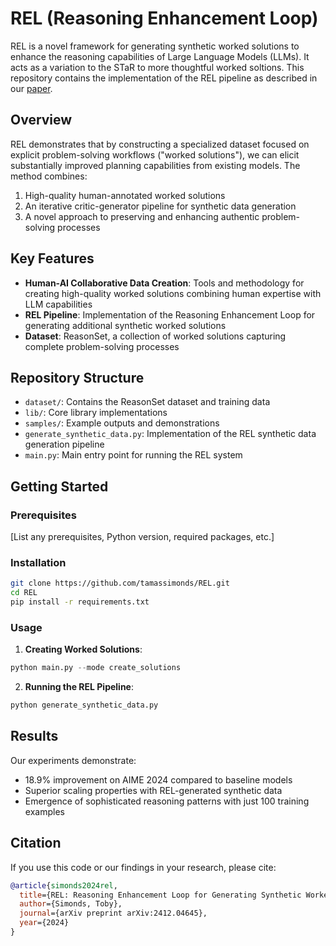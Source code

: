 # REL (Reasoning Enhancement Loop)

REL is a novel framework for generating synthetic worked solutions to enhance the reasoning capabilities of Large Language Models (LLMs). It acts as a variation to the STaR to more thoughtful worked soltions. This repository contains the implementation of the REL pipeline as described in our [paper](https://arxiv.org/abs/2412.04645).

## Overview

REL demonstrates that by constructing a specialized dataset focused on explicit problem-solving workflows ("worked solutions"), we can elicit substantially improved planning capabilities from existing models. The method combines:

1. High-quality human-annotated worked solutions
2. An iterative critic-generator pipeline for synthetic data generation
3. A novel approach to preserving and enhancing authentic problem-solving processes

## Key Features

- **Human-AI Collaborative Data Creation**: Tools and methodology for creating high-quality worked solutions combining human expertise with LLM capabilities
- **REL Pipeline**: Implementation of the Reasoning Enhancement Loop for generating additional synthetic worked solutions
- **Dataset**: ReasonSet, a collection of worked solutions capturing complete problem-solving processes


## Repository Structure

- `dataset/`: Contains the ReasonSet dataset and training data
- `lib/`: Core library implementations
- `samples/`: Example outputs and demonstrations
- `generate_synthetic_data.py`: Implementation of the REL synthetic data generation pipeline
- `main.py`: Main entry point for running the REL system

## Getting Started

### Prerequisites

[List any prerequisites, Python version, required packages, etc.]

### Installation

```bash
git clone https://github.com/tamassimonds/REL.git
cd REL
pip install -r requirements.txt
```

### Usage

1. **Creating Worked Solutions**:
```python
python main.py --mode create_solutions
```

2. **Running the REL Pipeline**:
```python
python generate_synthetic_data.py
```

## Results

Our experiments demonstrate:

- 18.9% improvement on AIME 2024 compared to baseline models
- Superior scaling properties with REL-generated synthetic data
- Emergence of sophisticated reasoning patterns with just 100 training examples

## Citation

If you use this code or our findings in your research, please cite:

```bibtex
@article{simonds2024rel,
  title={REL: Reasoning Enhancement Loop for Generating Synthetic Worked Solutions},
  author={Simonds, Toby},
  journal={arXiv preprint arXiv:2412.04645},
  year={2024}
}
```
